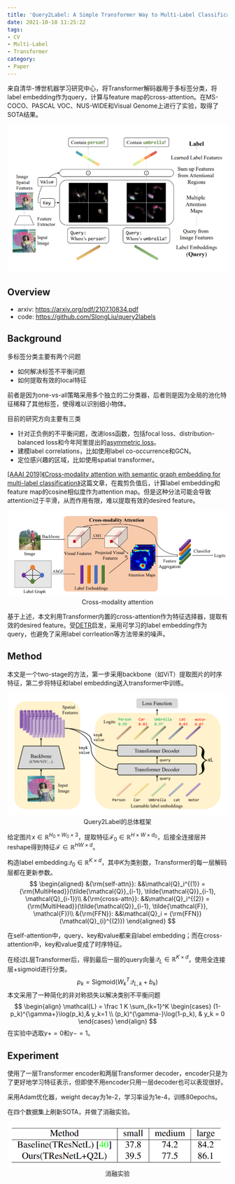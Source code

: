 ```yaml
---
title: 'Query2Label: A Simple Transformer Way to Multi-Label Classification'
date: 2021-10-10 11:25:22
tags:
- CV
- Multi-Label
- Transformer
category:
- Paper
---
```


来自清华-博世机器学习研究中心，将Transformer解码器用于多标签分类，将label embedding作为query，计算与feature map的cross-attention。在MS-COCO、PASCAL VOC、NUS-WIDE和Visual Genome上进行了实验，取得了SOTA结果。

<img src="Query2Label-A-Simple-Transformer-Way-to-Multi-Label-Classification/image-20211010113901822.png" alt="image-20211010113901822" style="zoom:67%;" />

<!--more-->

## Overview

- arxiv: https://arxiv.org/pdf/2107.10834.pdf
- code: https://github.com/SlongLiu/query2labels

## Background

多标签分类主要有两个问题

- 如何解决标签不平衡问题
- 如何提取有效的local特征

前者是因为one-vs-all策略采用多个独立的二分类器，后者则是因为全局的池化特征稀释了其他标签，使得难以识别细小物体。

目前的研究方向主要有三类

- 针对正负例的不平衡问题，改进loss函数，包括focal loss、distribution-balanced loss和今年阿里提出的[asymmetric loss](https://paperswithcode.com/paper/asymmetric-loss-for-multi-label)。
- 建模label correlations，比如使用label co-occurrence和GCN。
- 定位感兴趣的区域，比如使用spatial transformer。

[[AAAI 2019]《Cross-modality attention with semantic graph embedding for multi-label classification》](https://paperswithcode.com/paper/cross-modality-attention-with-semantic-graph)这篇文章，在裁剪负值后，计算label embedding和feature map的cosine相似度作为attention map。但是这种分法可能会导致attention过于平滑，从而作用有限，难以提取有效的desired feature。

<img src="Query2Label-A-Simple-Transformer-Way-to-Multi-Label-Classification/image-20211010122647527.png" alt="image-20211010122647527" style="zoom:67%;" />

<center>Cross-modality attention</center>

基于上述，本文利用Transformer内置的cross-attention作为特征选择器，提取有效的desired feature。受[DETR](https://paperswithcode.com/paper/end-to-end-object-detection-with-transformers)启发，采用可学习的label embedding作为query，也避免了采用label corrleation等方法带来的噪声。

## Method

本文是一个two-stage的方法，第一步采用backbone（如ViT）提取图片的时序特征，第二步将特征和label embedding送入transformer中训练。



<img src="Query2Label-A-Simple-Transformer-Way-to-Multi-Label-Classification/image-20211010124725252.png" alt="image-20211010124725252" style="zoom: 67%;" />

<center>Query2Label的总体框架</center>

给定图片$x\in\mathbb{R}^{H_0\times W_0 \times 3}$，提取特征$\mathcal{F}_0 \in \mathbb{R}^{H \times W \times d_0}$，后接全连接层并reshape得到特征$\mathcal{F} \in \mathbb{R}^{HW \times d}$。

构造label embedding$\mathcal{Q}_0 \in \mathbb{R}^{K\times d}$，其中$K$为类别数，Transformer的每一层解码层都在更新参数。
$$
\begin{aligned}
&{\rm{self-attn}}:
	&&\mathcal{Q}_i^{(1)} = {\rm{MultiHead}}(\tilde{\mathcal{Q}}_{i-1}, \tilde{\mathcal{Q}}_{i-1}, \mathcal{Q}_{i-1})\\
&{\rm{cross-attn}}:
	&&\mathcal{Q}_i^{(2)} = {\rm{MultiHead}}(\tilde{\mathcal{Q}}_{i-1}, \tilde{\mathcal{F}}, \mathcal{F})\\
&{\rm{FFN}}:
	&&\mathcal{Q}_i = {\rm{FFN}}(\mathcal{Q}_{i}^{(2)})
\end{aligned}
$$


在self-attention中，query、key和value都来自label embedding；而在cross-attention中，key和value变成了时序特征。

在经过L层Transformer后，得到最后一层的query向量$\mathcal{Q}_L \in \mathbb{R}^{K\times d}$，使用全连接层+sigmoid进行分类。
$$
p_k = \mathrm{Sigmoid}(W_k^T\mathcal{Q}_{L,k}+b_k)
$$
本文采用了一种简化的非对称损失以解决类别不平衡问题
$$
\begin{align}
\mathcal{L} = \frac 1 K
\sum_{k=1}^K
	\begin{cases}
		(1-p_k)^{\gamma+}\log(p_k),& y_k=1 \\
		(p_k)^{\gamma-}\log(1-p_k), & y_k = 0
	\end{cases}
\end{align}
$$
在实验中选取$\gamma+=0$和$\gamma-=1$。

## Experiment

使用了一层Transformer encoder和两层Transformer decoder，encoder只是为了更好地学习特征表示，但即使不用encoder只用一层decoder也可以表现很好。

采用Adam优化器，weight decay为1e-2，学习率设为1e-4，训练80epochs。

在四个数据集上刷新SOTA，并做了消融实验。

<img src="Query2Label-A-Simple-Transformer-Way-to-Multi-Label-Classification/image-20211010133339563.png" alt="image-20211010133339563" style="zoom:67%;" />

<center>消融实验</center>
